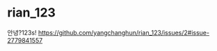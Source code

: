 # rian_123
안녕?123s!
[https://github.com/yangchanghun/rian_123/issues/2#issue-2779841557
](https://private-user-images.githubusercontent.com/162554010/401950093-7d9ce30e-ec38-460b-90b2-8dad28ad1862.gif?jwt=eyJhbGciOiJIUzI1NiIsInR5cCI6IkpXVCJ9.eyJpc3MiOiJnaXRodWIuY29tIiwiYXVkIjoicmF3LmdpdGh1YnVzZXJjb250ZW50LmNvbSIsImtleSI6ImtleTUiLCJleHAiOjE3MzY1MDU1MzUsIm5iZiI6MTczNjUwNTIzNSwicGF0aCI6Ii8xNjI1NTQwMTAvNDAxOTUwMDkzLTdkOWNlMzBlLWVjMzgtNDYwYi05MGIyLThkYWQyOGFkMTg2Mi5naWY_WC1BbXotQWxnb3JpdGhtPUFXUzQtSE1BQy1TSEEyNTYmWC1BbXotQ3JlZGVudGlhbD1BS0lBVkNPRFlMU0E1M1BRSzRaQSUyRjIwMjUwMTEwJTJGdXMtZWFzdC0xJTJGczMlMkZhd3M0X3JlcXVlc3QmWC1BbXotRGF0ZT0yMDI1MDExMFQxMDMzNTVaJlgtQW16LUV4cGlyZXM9MzAwJlgtQW16LVNpZ25hdHVyZT01NzM2ODQzMjQ0ZmQ5MjUyYjNiYjIwYjAxNmFjMDVlYTA2ZDVhYzhiYTQ1NTIxNGE5N2E4ODgwOTE1ZWM3MWUyJlgtQW16LVNpZ25lZEhlYWRlcnM9aG9zdCJ9.w9QiM9i6HduYHQcdlioDJhIrnu2voPEHy-p1i23mJfo)
